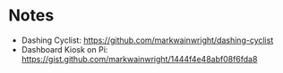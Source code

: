 
# Notes

- Dashing Cyclist: <https://github.com/markwainwright/dashing-cyclist>
- Dashboard Kiosk on Pi: <https://gist.github.com/markwainwright/1444f4e48abf08f6fda8>

